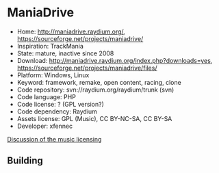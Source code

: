 # ManiaDrive

- Home: http://maniadrive.raydium.org/, https://sourceforge.net/projects/maniadrive/
- Inspiration: TrackMania
- State: mature, inactive since 2008
- Download: http://maniadrive.raydium.org/index.php?downloads=yes, https://sourceforge.net/projects/maniadrive/files/
- Platform: Windows, Linux
- Keyword: framework, remake, open content, racing, clone
- Code repository: svn://raydium.org/raydium/trunk (svn)
- Code language: PHP
- Code license: ? (GPL version?)
- Code dependency: Raydium
- Assets license: GPL (Music), CC BY-NC-SA, CC BY-SA
- Developer: xfennec

[Discussion of the music licensing](http://memak.raydium.org/viewtopic.php?p=5216&sid=6ccfed9175e1d0892554bb2d2d79ab9c)

## Building
